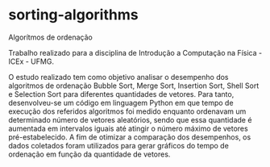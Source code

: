 # sorting-algorithms
Algorítmos de ordenação

Trabalho realizado para a disciplina de Introdução a Computação na Física - ICEx - UFMG.

O estudo realizado tem como objetivo analisar o desempenho dos algoritmos de ordenação Bubble Sort, Merge Sort, Insertion Sort, Shell Sort  e Selection Sort  para diferentes quantidades de vetores. Para tanto, desenvolveu-se um código em linguagem Python em que tempo de execução dos referidos algoritmos foi medido enquanto ordenavam um determinado número de vetores aleatórios, sendo que essa quantidade é aumentada em intervalos iguais até atingir o número máximo de vetores pré-estabelecido. A fim de otimizar a comparação dos desempenhos, os dados coletados foram utilizados para gerar gráficos do tempo de ordenação em função da quantidade de vetores.
